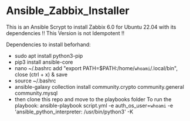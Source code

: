 # Ansible_Zabbix_Installer
This is an Ansible Scrypt to install Zabbix 6.0 for Ubuntu 22.04 with its dependencies
!! This Version is not Idempotent !!

Dependencies to install beforhand:
  - sudo apt install python3-pip
  - pip3 install ansible-core
  - nano ~/.bashrc
add "export PATH=$PATH:/home/`whoami`/.local/bin", close (ctrl + x) & save
  - source ~/.bashrc
  - ansible-galaxy collection install community.crypto community.general community.mysql
  - then clone this repo and move to the playbooks folder
To run the playbook:
ansible-playbook script.yml -e auth_os_user=`whoami` -e 'ansible_python_interpreter: /usr/bin/python3' -K

